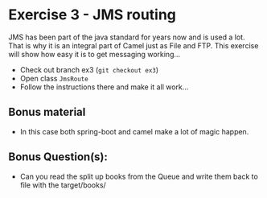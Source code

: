 # Exercise 3 - JMS routing

JMS has been part of the java standard for years now and is used a lot.
That is why it is an integral part of Camel just as File and FTP. 
This exercise will show how easy it is to get messaging working...

* Check out branch ex3 (`git checkout ex3`)
* Open class `JmsRoute`
* Follow the instructions there and make it all work...

## Bonus material 

* In this case both spring-boot and camel make a lot of magic happen.

## Bonus Question(s):

* Can you read the split up books from the Queue and write them back to file with the target/books/<title>.txt as the filename?

## Hint(s)

* jms component
* maven artifacts met o.a....

```xml
<dependency>
    <groupId>org.springframework.boot</groupId>
    <artifactId>spring-boot-starter-activemq</artifactId>
</dependency>
<dependency>
    <groupId>org.apache.camel</groupId>
    <artifactId>camel-jms</artifactId>
</dependency>
```